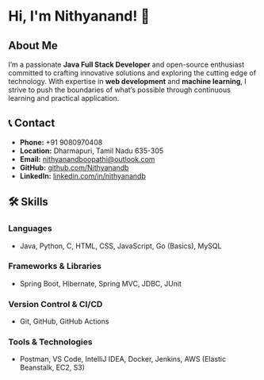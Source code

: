 # Hi, I'm **Nithyanand**! 👋

## About Me
I’m a passionate **Java Full Stack Developer** and open-source enthusiast committed to crafting innovative solutions and exploring the cutting edge of technology. With expertise in **web development** and **machine learning**, I strive to push the boundaries of what’s possible through continuous learning and practical application.

## 📞 Contact 
- **Phone:** +91 9080970408
- **Location:** Dharmapuri, Tamil Nadu 635-305
- **Email:** [nithyanandboopathi@outlook.com](mailto:nithyanandboopathi@outlook.com)
- **GitHub:** [github.com/Nithyanandb](https://github.com/Nithyanandb)
- **LinkedIn:** [linkedin.com/in/nithyanandb](https://www.linkedin.com/in/nithyanand-b-6aa0a2220)

## 🛠️ Skills

### **Languages**
- Java, Python, C, HTML, CSS, JavaScript, Go (Basics), MySQL

### **Frameworks & Libraries**
- Spring Boot, Hibernate, Spring MVC, JDBC, JUnit

### **Version Control & CI/CD**
- Git, GitHub, GitHub Actions

### **Tools & Technologies**
- Postman, VS Code, IntelliJ IDEA, Docker, Jenkins, AWS (Elastic Beanstalk, EC2, S3)
